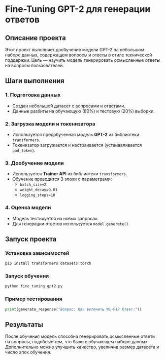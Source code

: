 # Fine-Tuning GPT-2 для генерации ответов

## Описание проекта
Этот проект выполняет дообучение модели GPT-2 на небольшом наборе данных, содержащем вопросы и ответы в стиле технической поддержки.
Цель — научить модель генерировать осмысленные ответы на вопросы пользователей.

## Шаги выполнения

### 1. Подготовка данных
- Создан небольшой датасет с вопросами и ответами.
- Данные разбиты на обучающую (80%) и тестовую (20%) выборки.

### 2. Загрузка модели и токенизатора
- Используется предобученная модель **GPT-2** из библиотеки `transformers`.
- Токенизатор загружается и настраивается (устанавливается `pad_token`).

### 3. Дообучение модели
- Используется **Trainer API** из библиотеки `transformers`.
- Обучение проводится 3 эпохи с параметрами:
  - `batch_size=2`
  - `weight_decay=0.01`
  - `logging_steps=10`

### 4. Оценка модели
- Модель тестируется на новых запросах.
- Для генерации ответов используется `model.generate()`.

## Запуск проекта

### Установка зависимостей
```bash
pip install transformers datasets torch
```

### Запуск обучения
```bash
python fine_tuning_gpt2.py
```

### Пример тестирования
```python
print(generate_response("Вопрос: Как включить Wi-Fi? Ответ:"))
```

## Результаты
После обучения модель способна генерировать осмысленные ответы на вопросы, подобные тем, что были в обучающем наборе данных. Дополнительно можно улучшить качество, увеличив размер датасета и число эпох обучения.


